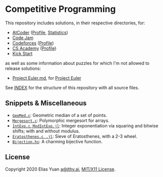 <!-- SPDX-License-Identifier: X11 -->
# Competitive Programming

This repository includes solutions, in their respective directories, for:

- [AtCoder](https://atcoder.jp/) ([Profile](https://atcoder.jp/users/jthvai), [Statistics](https://kenkoooo.com/atcoder#/user/jthvai))
- [Code Jam](https://codingcompetitions.withgoogle.com/codejam)
- [Codeforces](https://codeforces.com/) ([Profile](https://codeforces.com/profile/jthvai))
- [CS Academy](https://csacademy.com/) ([Profile](https://csacademy.com/user/jthvai))
- [Kick Start](https://codingcompetitions.withgoogle.com/kickstart)

as well as some information about puzzles for which I'm not allowed to release solutions:

- [Project Euler.md](./Project%20Euler.md), for [Project Euler](https://projecteuler.net/)

See [INDEX](./INDEX) for the structure of this repository with all source files.

## Snippets & Miscellaneous

- [`GeoMed.c`](https://gist.github.com/jthvai/86258849413fa3c0ebceb5dda363f2d7): Geometric median of a set of points.
- [`Mergesort.c`](https://gist.github.com/jthvai/dc9c9ec09b5f2f223b7a383c5575d595): Polymorphic mergesort for arrays.
- [`IntExp.c`, `ModIntExp.jl`](https://gist.github.com/jthvai/6366f2bec88fc26adf23292106c26dd5): Integer exponentiation via squaring and bitwise shifts; with and without modulus.
- [`Eratosthenes.c`, `.jl`](https://gist.github.com/jthvai/de9c2a5d6306016b684c5343f0eebacd): Sieve of Eratosthenes, with a 2-3 wheel.
- [`Bijection.hs`](https://gist.github.com/jthvai/bf958da0bc6024f8e968186be4d667f5): A charming bijective function.

## License

Copyright 2020 Elias Yuan <a@jthv.ai>, [MIT/X11 License](./LICENSE).
